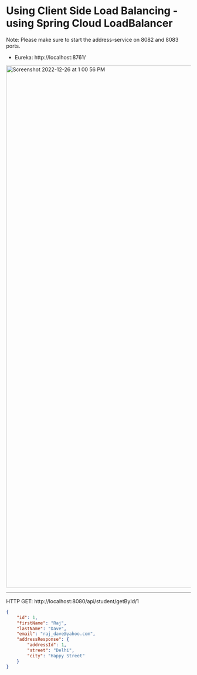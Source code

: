 # Using Client Side Load Balancing - using Spring Cloud LoadBalancer

Note: Please make sure to start the address-service on 8082 and 8083 ports.

- Eureka: http://localhost:8761/

<img width="1419" alt="Screenshot 2022-12-26 at 1 00 56 PM" src="https://user-images.githubusercontent.com/54174687/209518480-3b2af23c-2fcc-460d-bd26-7fdaa57865d2.png">

-----

HTTP GET: http://localhost:8080/api/student/getById/1

```json
{
    "id": 1,
    "firstName": "Raj",
    "lastName": "Dave",
    "email": "raj_dave@yahoo.com",
    "addressResponse": {
        "addressId": 1,
        "street": "Delhi",
        "city": "Happy Street"
    }
}
```
